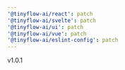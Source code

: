 ```yaml
---
'@tinyflow-ai/react': patch
'@tinyflow-ai/svelte': patch
'@tinyflow-ai/ui': patch
'@tinyflow-ai/vue': patch
'@tinyflow-ai/eslint-config': patch
---
```


v1.0.1
